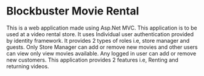 # Blockbuster Movie Rental

This is a web application made using Asp.Net MVC. This application is to be used at a video rental store. It uses Individual user authentication provided by identity framework. It provides 2 types of roles i.e, store manager and guests. Only Store Manager can add or remove new movies and other users can view only view movies available. Any logged in user can add or remove new customers. This application provides 2 features i.e, Renting and returning videos.
